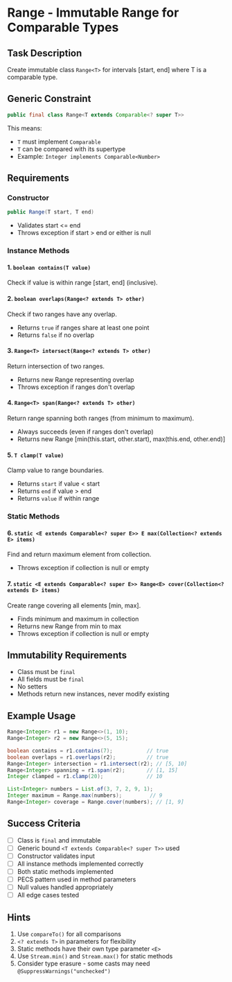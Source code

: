 # Range<T> - Immutable Range for Comparable Types

## Task Description

Create immutable class `Range<T>` for intervals [start, end] where T is a comparable type.

## Generic Constraint

```java
public final class Range<T extends Comparable<? super T>>
```

This means:
- `T` must implement `Comparable`
- `T` can be compared with its supertype
- Example: `Integer implements Comparable<Number>`

## Requirements

### Constructor

```java
public Range(T start, T end)
```
- Validates start <= end
- Throws exception if start > end or either is null

### Instance Methods

#### 1. `boolean contains(T value)`
Check if value is within range [start, end] (inclusive).

#### 2. `boolean overlaps(Range<? extends T> other)`
Check if two ranges have any overlap.
- Returns `true` if ranges share at least one point
- Returns `false` if no overlap

#### 3. `Range<T> intersect(Range<? extends T> other)`
Return intersection of two ranges.
- Returns new Range representing overlap
- Throws exception if ranges don't overlap

#### 4. `Range<T> span(Range<? extends T> other)`
Return range spanning both ranges (from minimum to maximum).
- Always succeeds (even if ranges don't overlap)
- Returns new Range [min(this.start, other.start), max(this.end, other.end)]

#### 5. `T clamp(T value)`
Clamp value to range boundaries.
- Returns `start` if value < start
- Returns `end` if value > end
- Returns `value` if within range

### Static Methods

#### 6. `static <E extends Comparable<? super E>> E max(Collection<? extends E> items)`
Find and return maximum element from collection.
- Throws exception if collection is null or empty

#### 7. `static <E extends Comparable<? super E>> Range<E> cover(Collection<? extends E> items)`
Create range covering all elements [min, max].
- Finds minimum and maximum in collection
- Returns new Range from min to max
- Throws exception if collection is null or empty

## Immutability Requirements

- Class must be `final`
- All fields must be `final`
- No setters
- Methods return new instances, never modify existing

## Example Usage

```java
Range<Integer> r1 = new Range<>(1, 10);
Range<Integer> r2 = new Range<>(5, 15);

boolean contains = r1.contains(7);           // true
boolean overlaps = r1.overlaps(r2);          // true
Range<Integer> intersection = r1.intersect(r2); // [5, 10]
Range<Integer> spanning = r1.span(r2);       // [1, 15]
Integer clamped = r1.clamp(20);              // 10

List<Integer> numbers = List.of(3, 7, 2, 9, 1);
Integer maximum = Range.max(numbers);         // 9
Range<Integer> coverage = Range.cover(numbers); // [1, 9]
```

## Success Criteria

- [ ] Class is `final` and immutable
- [ ] Generic bound `<T extends Comparable<? super T>>` used
- [ ] Constructor validates input
- [ ] All instance methods implemented correctly
- [ ] Both static methods implemented
- [ ] PECS pattern used in method parameters
- [ ] Null values handled appropriately
- [ ] All edge cases tested

## Hints

1. Use `compareTo()` for all comparisons
2. `<? extends T>` in parameters for flexibility
3. Static methods have their own type parameter `<E>`
4. Use `Stream.min()` and `Stream.max()` for static methods
5. Consider type erasure - some casts may need `@SuppressWarnings("unchecked")`
